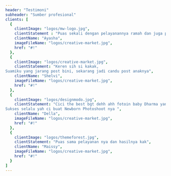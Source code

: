 ```yaml
---
header: "Testimoni"
subheader: "Sumber profesional"
clients: [
  {
    clientImage: "logos/mw-logo.jpg",
    clientStatement : "Puas sekali dengan pelayanannya ramah dan juga paling murahhhh lho untuk harga home service.... juarak",
    clientName: "Ayasha",
    imageFileName: "logos/creative-market.jpg",
    href: "#!"
  },
  {
    clientImage: "logos/creative-market.jpg",
    clientStatement: "Keren sih si kakak,
Suamiku yang jarang post bini, sekarang jadi candu post anaknya",
    clientName: "Shelvi",
    imageFileName: "logos/creative-market.jpg",
    href: "#!"
  },
  {
    clientImage: "logos/designmodo.jpg",
    clientStatement: "Cici the best bgt dehh ahh fotoin baby Dharma yang super nyebelin rewel nya wkwkwkwkkw tapi masih selalu sabar.... 
Sukses selalu yah ci buat Newborn Photoshoot nya ",
    clientName: "Della",
    imageFileName: "logos/creative-market.jpg",
    href: "#!"
  },
  {
    clientImage: "logos/themeforest.jpg",
    clientStatement: "Puas sama pelayanan nya dan hasilnya kak",
    clientName: "Maissy",
    imageFileName: "logos/creative-market.jpg",
    href: "#!"
  }
]
---
```

